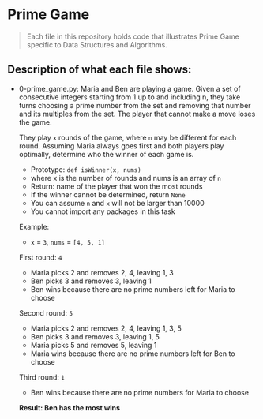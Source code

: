 # Prime Game
> Each file in this repository holds code that illustrates Prime Game
> specific to Data Structures and Algorithms.

## Description of what each file shows:
* 0-prime_game.py: Maria and Ben are playing a game. Given a set of consecutive integers starting from 1 up to and including n, they take turns choosing a prime number from the set and removing that number and its multiples from the set. The player that cannot make a move loses the game.

	They play `x` rounds of the game, where `n` may be different for each round. Assuming Maria always goes first and both players play optimally, determine who the winner of each game is.
	- Prototype: `def isWinner(x, nums)`
	- where x is the number of rounds and nums is an array of `n`
	- Return: name of the player that won the most rounds
	- If the winner cannot be determined, return `None`
	- You can assume `n` and `x` will not be larger than 10000
	- You cannot import any packages in this task

	Example:
	- `x` = `3`, `nums` = `[4, 5, 1]`

	First round: `4`
	- Maria picks 2 and removes 2, 4, leaving 1, 3
	- Ben picks 3 and removes 3, leaving 1
	- Ben wins because there are no prime numbers left for Maria to choose

	Second round: `5`
	- Maria picks 2 and removes 2, 4, leaving 1, 3, 5
	- Ben picks 3 and removes 3, leaving 1, 5
	- Maria picks 5 and removes 5, leaving 1
	- Maria wins because there are no prime numbers left for Ben to choose

	Third round: `1`
	- Ben wins because there are no prime numbers for Maria to choose

	__Result: Ben has the most wins__
